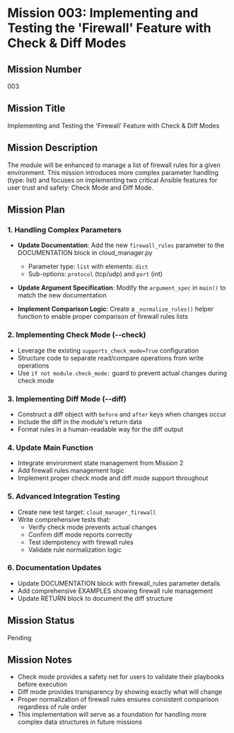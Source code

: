 # Mission 003: Implementing and Testing the 'Firewall' Feature with Check & Diff Modes

## Mission Number
003

## Mission Title
Implementing and Testing the 'Firewall' Feature with Check & Diff Modes

## Mission Description
The module will be enhanced to manage a list of firewall rules for a given environment. This mission introduces more complex parameter handling (type: list) and focuses on implementing two critical Ansible features for user trust and safety: Check Mode and Diff Mode.

## Mission Plan

### 1. Handling Complex Parameters
- **Update Documentation**: Add the new `firewall_rules` parameter to the DOCUMENTATION block in cloud_manager.py
  - Parameter type: `list` with elements: `dict`
  - Sub-options: `protocol` (tcp/udp) and `port` (int)
  
- **Update Argument Specification**: Modify the `argument_spec` in `main()` to match the new documentation

- **Implement Comparison Logic**: Create a `_normalize_rules()` helper function to enable proper comparison of firewall rules lists

### 2. Implementing Check Mode (--check)
- Leverage the existing `supports_check_mode=True` configuration
- Structure code to separate read/compare operations from write operations
- Use `if not module.check_mode:` guard to prevent actual changes during check mode

### 3. Implementing Diff Mode (--diff)  
- Construct a diff object with `before` and `after` keys when changes occur
- Include the diff in the module's return data
- Format rules in a human-readable way for the diff output

### 4. Update Main Function
- Integrate environment state management from Mission 2
- Add firewall rules management logic
- Implement proper check mode and diff mode support throughout

### 5. Advanced Integration Testing
- Create new test target: `cloud_manager_firewall`
- Write comprehensive tests that:
  - Verify check mode prevents actual changes
  - Confirm diff mode reports correctly
  - Test idempotency with firewall rules
  - Validate rule normalization logic

### 6. Documentation Updates
- Update DOCUMENTATION block with firewall_rules parameter details
- Add comprehensive EXAMPLES showing firewall rule management
- Update RETURN block to document the diff structure

## Mission Status
Pending

## Mission Notes
- Check mode provides a safety net for users to validate their playbooks before execution
- Diff mode provides transparency by showing exactly what will change
- Proper normalization of firewall rules ensures consistent comparison regardless of rule order
- This implementation will serve as a foundation for handling more complex data structures in future missions